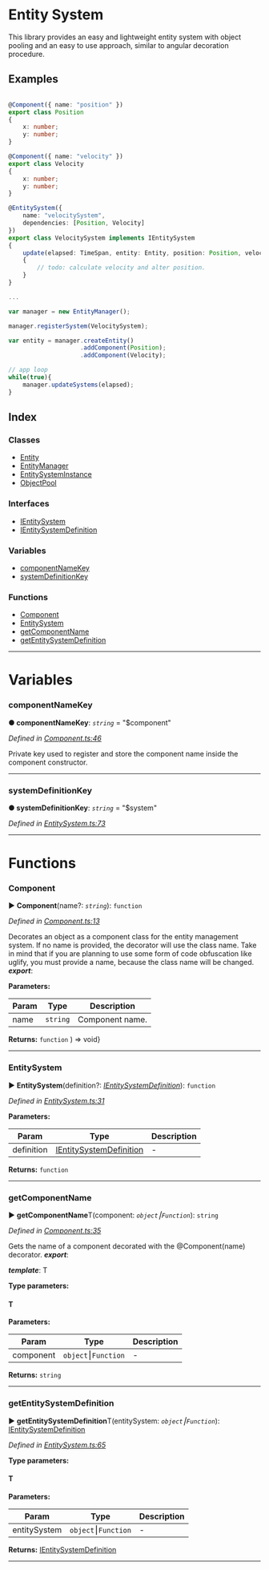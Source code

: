 
# Entity System

This library provides an easy and lightweight entity system with object pooling
and an easy to use approach, similar to angular decoration procedure.

Examples
---

```typescript

@Component({ name: "position" })
export class Position
{
    x: number;
    y: number;
}

@Component({ name: "velocity" })
export class Velocity
{
    x: number;
    y: number;
}

@EntitySystem({
    name: "velocitySystem",
    dependencies: [Position, Velocity]
})
export class VelocitySystem implements IEntitySystem
{
    update(elapsed: TimeSpan, entity: Entity, position: Position, velocity: Velocity): void
    {
        // todo: calculate velocity and alter position.
    }
}

...

var manager = new EntityManager();

manager.registerSystem(VelocitySystem);

var entity = manager.createEntity()
                    .addComponent(Position);
                    .addComponent(Velocity);

// app loop
while(true){
    manager.updateSystems(elapsed);
}
```


## Index

### Classes

* [Entity](classes/entity.md)
* [EntityManager](classes/entitymanager.md)
* [EntitySystemInstance](classes/entitysysteminstance.md)
* [ObjectPool](classes/objectpool.md)


### Interfaces

* [IEntitySystem](interfaces/ientitysystem.md)
* [IEntitySystemDefinition](interfaces/ientitysystemdefinition.md)


### Variables

* [componentNameKey](#componentnamekey)
* [systemDefinitionKey](#systemdefinitionkey)


### Functions

* [Component](#component)
* [EntitySystem](#entitysystem)
* [getComponentName](#getcomponentname)
* [getEntitySystemDefinition](#getentitysystemdefinition)



---
# Variables
<a id="componentnamekey"></a>

###  componentNameKey

**●  componentNameKey**:  *`string`*  = "$component"

*Defined in [Component.ts:46](https://github.com/gamma-framework/entities/blob/46d6513/src/Component.ts#L46)*



Private key used to register and store the component name inside the component constructor.




___

<a id="systemdefinitionkey"></a>

###  systemDefinitionKey

**●  systemDefinitionKey**:  *`string`*  = "$system"

*Defined in [EntitySystem.ts:73](https://github.com/gamma-framework/entities/blob/46d6513/src/EntitySystem.ts#L73)*





___


# Functions
<a id="component"></a>

###  Component

► **Component**(name?: *`string`*): `function`



*Defined in [Component.ts:13](https://github.com/gamma-framework/entities/blob/46d6513/src/Component.ts#L13)*



Decorates an object as a component class for the entity management system. If no name is provided, the decorator will use the class name. Take in mind that if you are planning to use some form of code obfuscation like uglify, you must provide a name, because the class name will be changed.
*__export__*: 



**Parameters:**

| Param | Type | Description |
| ------ | ------ | ------ |
| name | `string`   |  Component name. |





**Returns:** `function`
) => void}






___

<a id="entitysystem"></a>

###  EntitySystem

► **EntitySystem**(definition?: *[IEntitySystemDefinition](interfaces/ientitysystemdefinition.md)*): `function`



*Defined in [EntitySystem.ts:31](https://github.com/gamma-framework/entities/blob/46d6513/src/EntitySystem.ts#L31)*



**Parameters:**

| Param | Type | Description |
| ------ | ------ | ------ |
| definition | [IEntitySystemDefinition](interfaces/ientitysystemdefinition.md)   |  - |





**Returns:** `function`





___

<a id="getcomponentname"></a>

###  getComponentName

► **getComponentName**T(component: *`object`⎮`Function`*): `string`



*Defined in [Component.ts:35](https://github.com/gamma-framework/entities/blob/46d6513/src/Component.ts#L35)*



Gets the name of a component decorated with the @Component(name) decorator.
*__export__*: 

*__template__*: T



**Type parameters:**

#### T 
**Parameters:**

| Param | Type | Description |
| ------ | ------ | ------ |
| component | `object`⎮`Function`   |  - |





**Returns:** `string`







___

<a id="getentitysystemdefinition"></a>

###  getEntitySystemDefinition

► **getEntitySystemDefinition**T(entitySystem: *`object`⎮`Function`*): [IEntitySystemDefinition](interfaces/ientitysystemdefinition.md)



*Defined in [EntitySystem.ts:65](https://github.com/gamma-framework/entities/blob/46d6513/src/EntitySystem.ts#L65)*



**Type parameters:**

#### T 
**Parameters:**

| Param | Type | Description |
| ------ | ------ | ------ |
| entitySystem | `object`⎮`Function`   |  - |





**Returns:** [IEntitySystemDefinition](interfaces/ientitysystemdefinition.md)





___


